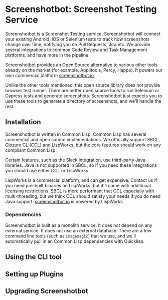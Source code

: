 # Screenshotbot: Screenshot Testing Service

Screenshotbot is a Screenshot Testing service. Screenshotbot will
connect your existing Android, iOS or Selenium tests to track how
screenshots change over time, notifying you on Pull Requests, Jira
etc. We provide several integrations to common Code Review and Task
Management platforms, and have more in the pipeline.

Screenshotbot provides an Open Source alternative to various other
tools already on the market (for example, Applitools, Percy,
Happo). It powers our own commercial platform
[screenshotbot.io](https://screenshotbot.io).

Unlike the other tools mentioned, this open source library does not
provide browser test runner. There are better open source tools to run
Selenium or Cypress tests and generate screenshots. Screenshotbot just
expects you to use these tools to generate a directory of screenshots,
and we'll handle the rest.

## Installation

Screenshotbot is written in Common Lisp. Common Lisp has several
commercial and open source implementations. We officially support
SBCL, Clozure CL (CCL) and LispWorks, but the core features should work on
any compliant Common Lisp.

Certain features, such as the Slack integration, use third-party Java
libraries. Java is not supported in SBCL, so if you need these
integrations you should use either CCL or LispWorks.

LispWorks is a commercial platform, and can get expensive. Contact us
if you need pre-built binaries on LispWorks, but it'll come with
additional licensing restrictions. SBCL is more performant that CCL
especially with multi-threading, but we think CCL should satisfy your
needs if you do need Java
support. [screenshotbot.io](https://screenshotbot.io) is powered by
LispWorks.

### Dependencies

Screenshotbot is built as a monolith service. It does not depend on
any external service. It does not use an external database. There are
a few command line tools (such as `imagemagic`) that we use, and we'll
automatically pull in an Common Lisp dependencies with Quicklisp.


## Using the CLI tool

## Setting up Plugins

## Upgrading Screenshotbot
